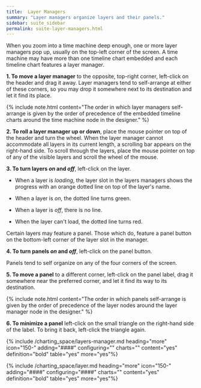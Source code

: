 ```yaml
---
title:  Layer Managers
summary: "Layer managers organize layers and their panels."
sidebar: suite_sidebar
permalink: suite-layer-managers.html
---
```


When you zoom into a <a data-toggle="tooltip" data-original-title="{{site.data.charting_space.time_machine}}">time machine</a> deep enough, one or more <a data-toggle="tooltip" data-original-title="{{site.data.charting_space.layer_manager}}">layer managers</a> pop up, usually on the top-left corner of the screen. A time machine may have more than one <a data-toggle="tooltip" data-original-title="{{site.data.charting_space.timeline_chart}}">timeline chart</a> embedded and each timeline chart features a layer manager.

**1. To move a layer manager** to the opposite, top-right corner, left-click on the header and drag it away. Layer managers tend to self-arrange at either of these corners, so you may drop it somewhere next to its destination and let it find its place.

{% include note.html content="The order in which layer managers self-arrange is given by the order of precedence of the embedded timeline charts around the time machine node in the designer." %}

**2. To roll a layer manager up or down**, place the mouse pointer on top of the header and turn the wheel. When the layer manager cannot accommodate all layers in its current length, a scrolling bar appears on the right-hand side. To scroll through the layers, place the mouse pointer on top of any of the visible layers and scroll the wheel of the mouse.

**3. To turn layers *on* and *off***, left-click on the layer. 

* When a layer is *loading*, the layer slot in the layers managers shows the progress with an orange dotted line on top of the layer's name.

* When a layer is *on*, the dotted line turns green.

* When a layer is *off*, there is no line.

* When the layer can't load, the dotted line turns red.

Certain layers may feature a <a data-toggle="tooltip" data-original-title="{{site.data.data_mine.plotter_panel}}">panel</a>. Those which do, feature a panel button on the bottom-left corner of the layer slot in the manager.

**4. To turn panels *on* and *off***, left-click on the panel button. 

Panels tend to self organize on any of the four corners of the screen.

**5. To move a panel** to a different corner, left-click on the panel label, drag it somewhere near the preferred corner, and let it find its way to its destination.

{% include note.html content="The order in which panels self-arrange is given by the order of precedence of the layer nodes around the layer manager node in the designer." %}

**6. To minimize a panel** left-click on the small triangle on the right-hand side of the label. To bring it back, left-click the triangle again.

{% include /charting_space/layers-manager.md heading="more" icon="150-" adding="####" configuring="" charts="" content="yes" definition="bold" table="yes" more="yes"%}

{% include /charting_space/layer.md heading="more" icon="150-" adding="####" configuring="####" charts="" content="yes" definition="bold" table="yes" more="yes"%}